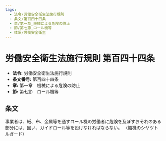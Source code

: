```yaml
---
tags:
  - 法令/労働安全衛生法施行規則
  - 条文/第百四十四条
  - 章/第一章_機械による危険の防止
  - 節/第七節_ロール機等
  - 体系/労働安全衛生
---
```

# 労働安全衛生法施行規則 第百四十四条

- **法令:** 労働安全衛生法施行規則
- **条文番号:** 第百四十四条
- **章:** 第一章　機械による危険の防止
- **節:** 第七節　ロール機等

## 条文
事業者は、紙、布、金属等を通すロール機の労働者に危険を及ぼすおそれのある部分には、囲い、ガイドロール等を設けなければならない。
（織機のシヤツトルガード）

